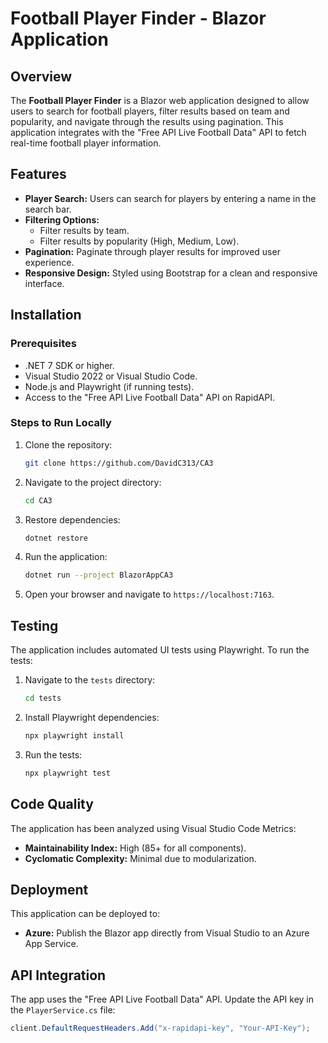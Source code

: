 # Football Player Finder - Blazor Application

## Overview
The **Football Player Finder** is a Blazor web application designed to allow users to search for football players, filter results based on team and popularity, and navigate through the results using pagination. This application integrates with the "Free API Live Football Data" API to fetch real-time football player information.

## Features
- **Player Search:** Users can search for players by entering a name in the search bar.
- **Filtering Options:**
  - Filter results by team.
  - Filter results by popularity (High, Medium, Low).
- **Pagination:** Paginate through player results for improved user experience.
- **Responsive Design:** Styled using Bootstrap for a clean and responsive interface.

## Installation

### Prerequisites
- .NET 7 SDK or higher.
- Visual Studio 2022 or Visual Studio Code.
- Node.js and Playwright (if running tests).
- Access to the "Free API Live Football Data" API on RapidAPI.

### Steps to Run Locally
1. Clone the repository:
   ```bash
   git clone https://github.com/DavidC313/CA3
   ```
2. Navigate to the project directory:
   ```bash
   cd CA3
   ```
3. Restore dependencies:
   ```bash
   dotnet restore
   ```
4. Run the application:
   ```bash
   dotnet run --project BlazorAppCA3
   ```
5. Open your browser and navigate to `https://localhost:7163`.

## Testing
The application includes automated UI tests using Playwright. To run the tests:
1. Navigate to the `tests` directory:
   ```bash
   cd tests
   ```
2. Install Playwright dependencies:
   ```bash
   npx playwright install
   ```
3. Run the tests:
   ```bash
   npx playwright test
   ```

## Code Quality
The application has been analyzed using Visual Studio Code Metrics:
- **Maintainability Index:** High (85+ for all components).
- **Cyclomatic Complexity:** Minimal due to modularization.

## Deployment
This application can be deployed to:
- **Azure:** Publish the Blazor app directly from Visual Studio to an Azure App Service.

## API Integration
The app uses the "Free API Live Football Data" API. Update the API key in the `PlayerService.cs` file:
```csharp
client.DefaultRequestHeaders.Add("x-rapidapi-key", "Your-API-Key");
```

